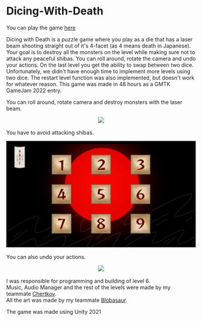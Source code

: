 # Dicing-With-Death

You can play the game [here](https://3079.itch.io/dicing-with-death)

Dicing with Death is a puzzle game where you play as a die that has a laser beam shooting straight out of it's 4-facet (as 4 means death in Japanese). Your goal is to destroy all the monsters on the level while making sure not to attack any peaceful shibas. You can roll around, rotate the camera and undo your actions. On the last level you get the ability to swap between two dice. Unfortunately, we didn't have enough time to implement more levels using two dice. The restart level function was also implemented, but doesn't work for whatever reason.
This game was made in 48 hours as a GMTK GameJam 2022 entry.  

You can roll around, rotate camera and destroy monsters with the laser beam.

<p align="center">
  <img src="https://github.com/3079/Dicing-With-Death/blob/main/dwd_1.gif?raw=true"/>
</p>

You have to avoid attacking shibas.

<p align="center">
  <img src="https://github.com/3079/Dicing-With-Death/blob/main/dwd_3.gif?raw=true"/>
</p>

You can also undo your actions.

<p align="center">
  <img src="https://github.com/3079/Dicing-With-Death/blob/main/dwd_2.gif?raw=true"/>
</p>

I was responsible for programming and building of level 6.  
Music, Audio Manager and the rest of the levels were made by my teammate [Chertkov](https://chertkov.itch.io/).  
All the art was made by my teammate [Blobasaur](https://itch.io/profile/blobasaur).  

The game was made using Unity 2021
